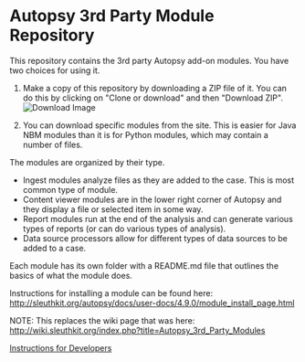 # Autopsy 3rd Party Module Repository

This repository contains the 3rd party Autopsy add-on modules.  You have two choices for using it.

1. Make a copy of this repository by downloading a ZIP file of it.  You can do this by clicking on "Clone or download" and then "Download ZIP". 
![Download Image](images/download.png) 

2. You can download specific modules from the site.  This is easier for Java NBM modules than it is for Python modules, which may contain a number of files. 

The modules are organized by their type. 
- Ingest modules analyze files as they are added to the case.  This is most common type of module.
- Content viewer modules are in the lower right corner of Autopsy and they display a file or selected item in some way.
- Report modules run at the end of the analysis and can generate various types of reports (or can do various types of analysis).
- Data source processors allow for different types of data sources to be added to a case. 

Each module has its own folder with a README.md file that outlines the basics of what the module does. 

Instructions for installing a module can be found here: http://sleuthkit.org/autopsy/docs/user-docs/4.9.0/module_install_page.html

NOTE: This replaces the wiki page that was here: http://wiki.sleuthkit.org/index.php?title=Autopsy_3rd_Party_Modules

[Instructions for Developers](DocsForDevelopers/DeveloperInstructions.md)
